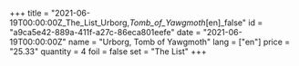 +++
title = "2021-06-19T00:00:00Z_The_List_Urborg,_Tomb_of_Yawgmoth_[en]_false"
id = "a9ca5e42-889a-411f-a27c-86eca801eefe"
date = "2021-06-19T00:00:00Z"
name = "Urborg, Tomb of Yawgmoth"
lang = ["en"]
price = "25.33"
quantity = 4
foil = false
set = "The List"
+++
